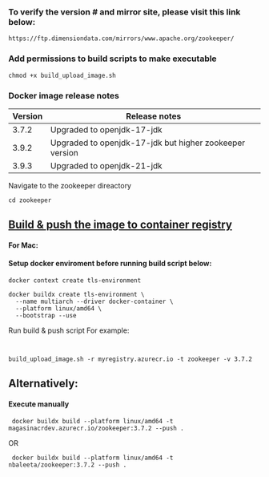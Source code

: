 

### To verify the version # and mirror site, please visit this link below:
```
https://ftp.dimensiondata.com/mirrors/www.apache.org/zookeeper/
```

### Add permissions to build scripts to make executable
```
chmod +x build_upload_image.sh
```
### Docker image release notes

| Version  | Release notes |
| ------------- | ------------- |
| 3.7.2  | Upgraded to openjdk-17-jdk  |
| 3.9.2  | Upgraded to openjdk-17-jdk but higher zookeeper version|
| 3.9.3  | Upgraded to openjdk-21-jdk |

Navigate to the zookeeper direactory
```
cd zookeeper
```

## [Build & push the image to container registry](https://codestrian.com/index.php/2023/04/23/docker-multi-platform-build/#:~:text=Configuring%20BuildKit&text=In%20order%20to%20support%20multi,used%20by%20the%20new%20builder.&text=Next%2C%20we%20will%20create%20a,both%20AMD64%20and%20ARM64%20architectures)
#### For Mac:

#### Setup docker enviroment before running build script below:
```
docker context create tls-environment
```
```
docker buildx create tls-environment \
  --name multiarch --driver docker-container \
  --platform linux/amd64 \
  --bootstrap --use
```

Run build & push script
For example:
```


build_upload_image.sh -r myregistry.azurecr.io -t zookeeper -v 3.7.2
```
## Alternatively:
#### Execute manually
```
 docker buildx build --platform linux/amd64 -t magasinacrdev.azurecr.io/zookeeper:3.7.2 --push .
```
OR
```
 docker buildx build --platform linux/amd64 -t nbaleeta/zookeeper:3.7.2 --push .
```

